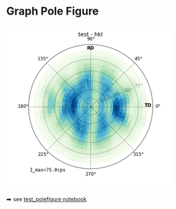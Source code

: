 # Graph Pole Figure

![example](example/hkl_test.png)

⮕ see [test_polefigure notebook](test_polefigure.ipynb)